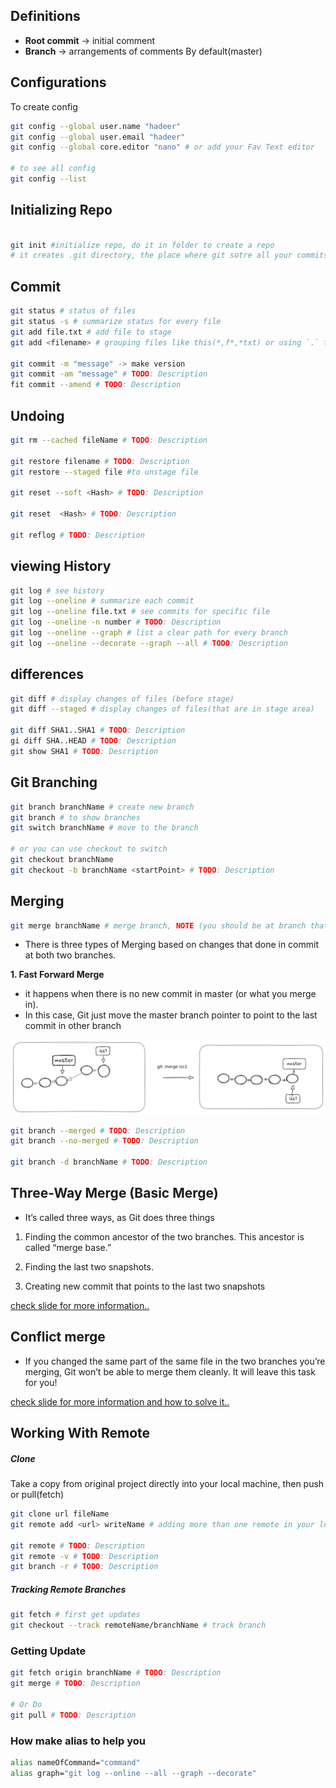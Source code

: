 ## Definitions
- **Root commit** -> initial comment
- **Branch** -> arrangements of comments By default(master)

## Configurations

To create config
```bash
git config --global user.name "hadeer"
git config --global user.email "hadeer"
git config --global core.editor "nano" # or add your Fav Text editor

# to see all config
git config --list
```

## Initializing Repo
```bash

git init #initialize repo, do it in folder to create a repo
# it creates .git directory, the place where git sotre all your commits and changes

```

## Commit
```bash
git status # status of files
git status -s # summarize status for every file
git add file.txt # add file to stage
git add <filename> # grouping files like this(*,f*,*txt) or using `.` to add all files

git commit -m "message" -> make version 
git commit -am "message" # TODO: Description
fit commit --amend # TODO: Description
```
## Undoing
```bash
git rm --cached fileName # TODO: Description

git restore filename # TODO: Description
git restore --staged file #to unstage file

git reset --soft <Hash> # TODO: Description

git reset  <Hash> # TODO: Description

git reflog # TODO: Description

```
## viewing History
```bash
git log # see history
git log --oneline # summarize each commit
git log --oneline file.txt # see commits for specific file
git log --oneline -n number # TODO: Description
git log --oneline --graph # list a clear path for every branch
git log --oneline --decorate --graph --all # TODO: Description
```

## differences
```bash
git diff # display changes of files (before stage)
git diff --staged # display changes of files(that are in stage area)

git diff SHA1..SHA1 # TODO: Description
gi diff SHA..HEAD # TODO: Description
git show SHA1 # TODO: Description

```

## Git Branching

```bash
git branch branchName # create new branch
git branch # to show branches
git switch branchName # move to the branch

# or you can use checkout to switch
git checkout branchName
git checkout -b branchName <startPoint> # TODO: Description
```


## Merging
```bash
git merge branchName # merge branch, NOTE (you should be at branch that you to merge in)
```
- There is three types of Merging based on changes that done in commit at both two branches.

**1. Fast Forward Merge**
 - it happens when there is no new commit in master (or what you merge in).
 - In this case, Git just move the master branch pointer to point to the last commit in other branch

 ![alt text](images/fastF.png)

```bash
git branch --merged # TODO: Description
git branch --no-merged # TODO: Description

git branch -d branchName # TODO: Description
```

## Three-Way Merge (Basic Merge)
- It’s called three ways, as Git does three things

1. ‌‌Finding the common ancestor of the two branches. This ancestor is called “merge base.”

2. Finding the last two snapshots.

3. Creating new commit that points to the last two snapshots

[check slide for more information..](https://docs.google.com/presentation/d/1mpdb6fSgZReAFC5PF6FTrt59MWpsgK1TAfSs-vu5480/edit#slide=id.g30d6f0d6b0a_4_15)

## Conflict merge
- If you changed the same part of the same file in the two branches you’re merging, Git won’t be able to merge them cleanly. It will leave this task for you! 

[check slide for more information and how to solve it..](https://docs.google.com/presentation/d/1mpdb6fSgZReAFC5PF6FTrt59MWpsgK1TAfSs-vu5480/edit#slide=id.g30d6f0d6b0a_4_27)



## Working With Remote

##### Clone
Take a copy from original project directly into your local machine, then push or pull(fetch)

```bash
git clone url fileName 
git remote add <url> writeName # adding more than one remote in your local repository

git remote # TODO: Description
git remote -v # TODO: Description
git branch -r # TODO: Description
```
##### Tracking Remote Branches
```bash
git fetch # first get updates
git checkout --track remoteName/branchName # track branch

```
### Getting Update

```bash
git fetch origin branchName # TODO: Description
git merge # TODO: Description

# Or Do
git pull # TODO: Description
```



### How make alias to help you
```bash
alias nameOfCommand="command"
alias graph="git log --online --all --graph --decorate"
```
